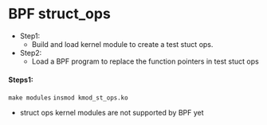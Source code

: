 # BPF struct_ops

* Step1:
    - Build and load kernel module to create a test stuct ops.
* Step2:
    - Load a BPF program to replace the function pointers in
      test stuct ops

#### Steps1:

`make modules`
`insmod kmod_st_ops.ko`

- struct ops kernel modules are not supported by BPF yet
